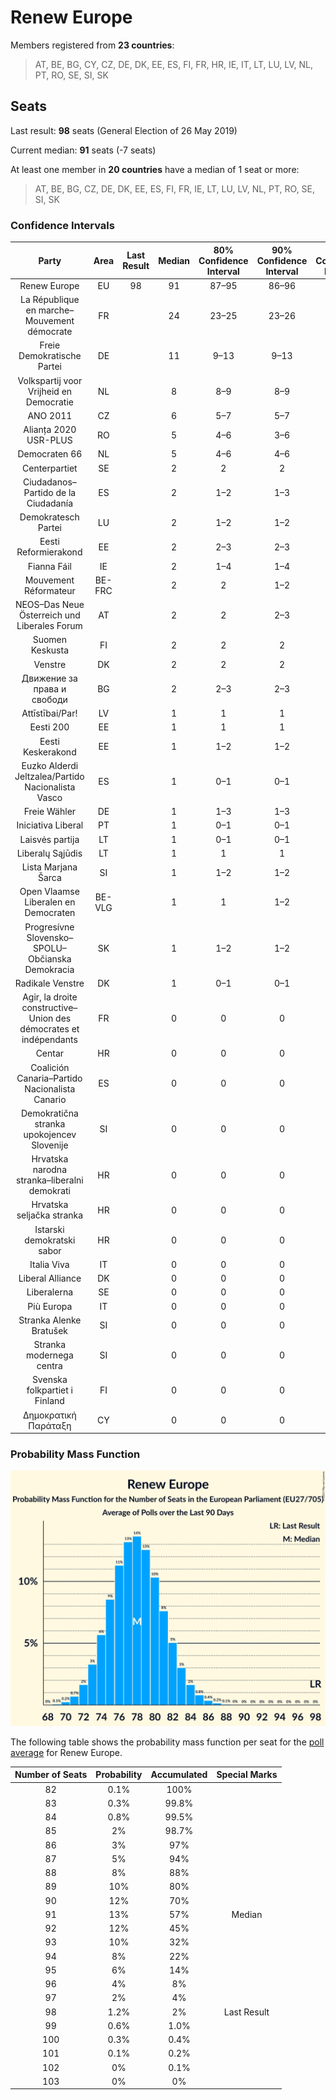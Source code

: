 # Renew Europe

Members registered from **23 countries**:

> AT, BE, BG, CY, CZ, DE, DK, EE, ES, FI, FR, HR, IE, IT, LT, LU, LV, NL, PT, RO, SE, SI, SK

## Seats

Last result: **98** seats (General Election of 26 May 2019)

Current median: **91** seats (-7 seats)

At least one member in **20 countries** have a median of 1 seat or more:

> AT, BE, BG, CZ, DE, DK, EE, ES, FI, FR, IE, LT, LU, LV, NL, PT, RO, SE, SI, SK

### Confidence Intervals

| Party | Area | Last Result | Median | 80% Confidence Interval | 90% Confidence Interval | 95% Confidence Interval | 99% Confidence Interval |
|:-----:|:----:|:-----------:|:------:|:-----------------------:|:-----------------------:|:-----------------------:|:-----------------------:|
| Renew Europe | EU | 98 | 91 | 87–95 | 86–96 | 85–97 | 84–99 |
| La République en marche–Mouvement démocrate | FR | | 24 | 23–25 | 23–26 | 22–26 | 22–28 |
| Freie Demokratische Partei | DE | | 11 | 9–13 | 9–13 | 9–14 | 8–15 |
| Volkspartij voor Vrijheid en Democratie | NL | | 8 | 8–9 | 8–9 | 7–9 | 7–11 |
| ANO 2011 | CZ | | 6 | 5–7 | 5–7 | 4–7 | 4–8 |
| Alianța 2020 USR-PLUS | RO | | 5 | 4–6 | 3–6 | 3–6 | 3–6 |
| Democraten 66 | NL | | 5 | 4–6 | 4–6 | 4–6 | 4–6 |
| Centerpartiet | SE | | 2 | 2 | 2 | 2 | 2–3 |
| Ciudadanos–Partido de la Ciudadanía | ES | | 2 | 1–2 | 1–3 | 1–3 | 1–3 |
| Demokratesch Partei | LU | | 2 | 1–2 | 1–2 | 1–2 | 1–2 |
| Eesti Reformierakond | EE | | 2 | 2–3 | 2–3 | 2–3 | 2–4 |
| Fianna Fáil | IE | | 2 | 1–4 | 1–4 | 1–4 | 1–4 |
| Mouvement Réformateur | BE-FRC | | 2 | 2 | 1–2 | 1–2 | 1–2 |
| NEOS–Das Neue Österreich und Liberales Forum | AT | | 2 | 2 | 2–3 | 1–3 | 1–3 |
| Suomen Keskusta | FI | | 2 | 2 | 2 | 2 | 1–2 |
| Venstre | DK | | 2 | 2 | 2 | 1–2 | 1–3 |
| Движение за права и свободи | BG | | 2 | 2–3 | 2–3 | 2–3 | 1–3 |
| Attīstībai/Par! | LV | | 1 | 1 | 1 | 1 | 1 |
| Eesti 200 | EE | | 1 | 1 | 1 | 1–2 | 1–2 |
| Eesti Keskerakond | EE | | 1 | 1–2 | 1–2 | 1–2 | 1–2 |
| Euzko Alderdi Jeltzalea/Partido Nacionalista Vasco | ES | | 1 | 0–1 | 0–1 | 0–1 | 0–1 |
| Freie Wähler | DE | | 1 | 1–3 | 1–3 | 1–3 | 1–4 |
| Iniciativa Liberal | PT | | 1 | 0–1 | 0–1 | 0–1 | 0–1 |
| Laisvės partija | LT | | 1 | 0–1 | 0–1 | 0–1 | 0–1 |
| Liberalų Sąjūdis | LT | | 1 | 1 | 1 | 1 | 1–2 |
| Lista Marjana Šarca | SI | | 1 | 1–2 | 1–2 | 1–2 | 0–3 |
| Open Vlaamse Liberalen en Democraten | BE-VLG | | 1 | 1 | 1–2 | 1–2 | 1–2 |
| Progresívne Slovensko–SPOLU–Občianska Demokracia | SK | | 1 | 1–2 | 1–2 | 1–2 | 1–2 |
| Radikale Venstre | DK | | 1 | 0–1 | 0–1 | 0–1 | 0–1 |
| Agir, la droite constructive–Union des démocrates et indépendants | FR | | 0 | 0 | 0 | 0 | 0 |
| Centar | HR | | 0 | 0 | 0 | 0 | 0 |
| Coalición Canaria–Partido Nacionalista Canario | ES | | 0 | 0 | 0 | 0 | 0 |
| Demokratična stranka upokojencev Slovenije | SI | | 0 | 0 | 0 | 0 | 0 |
| Hrvatska narodna stranka–liberalni demokrati | HR | | 0 | 0 | 0 | 0 | 0 |
| Hrvatska seljačka stranka | HR | | 0 | 0 | 0 | 0 | 0 |
| Istarski demokratski sabor | HR | | 0 | 0 | 0 | 0 | 0 |
| Italia Viva | IT | | 0 | 0 | 0 | 0 | 0–3 |
| Liberal Alliance | DK | | 0 | 0 | 0 | 0 | 0 |
| Liberalerna | SE | | 0 | 0 | 0 | 0 | 0–1 |
| Più Europa | IT | | 0 | 0 | 0 | 0 | 0 |
| Stranka Alenke Bratušek | SI | | 0 | 0 | 0 | 0–1 | 0–1 |
| Stranka modernega centra | SI | | 0 | 0 | 0 | 0 | 0 |
| Svenska folkpartiet i Finland | FI | | 0 | 0 | 0 | 0–1 | 0–1 |
| Δημοκρατική Παράταξη | CY | | 0 | 0 | 0 | 0 | 0 |

### Probability Mass Function

![Graph with seats probability mass function not yet produced](average-2021-09-30-seats-pmf-reneweurope.png "Seats Probability Mass Function")

The following table shows the probability mass function per seat for the [poll average](average-2021-09-30.html) for Renew Europe.

| Number of Seats | Probability | Accumulated | Special Marks |
|:---------------:|:-----------:|:-----------:|:-------------:|
| 82 | 0.1% | 100% |  |
| 83 | 0.3% | 99.8% |  |
| 84 | 0.8% | 99.5% |  |
| 85 | 2% | 98.7% |  |
| 86 | 3% | 97% |  |
| 87 | 5% | 94% |  |
| 88 | 8% | 88% |  |
| 89 | 10% | 80% |  |
| 90 | 12% | 70% |  |
| 91 | 13% | 57% | Median |
| 92 | 12% | 45% |  |
| 93 | 10% | 32% |  |
| 94 | 8% | 22% |  |
| 95 | 6% | 14% |  |
| 96 | 4% | 8% |  |
| 97 | 2% | 4% |  |
| 98 | 1.2% | 2% | Last Result |
| 99 | 0.6% | 1.0% |  |
| 100 | 0.3% | 0.4% |  |
| 101 | 0.1% | 0.2% |  |
| 102 | 0% | 0.1% |  |
| 103 | 0% | 0% |  |


